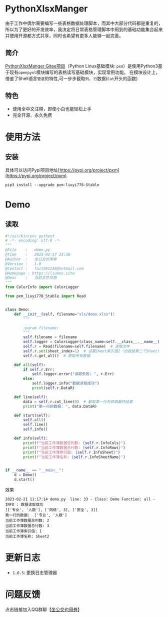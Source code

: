 # PythonXlsxManger

由于工作中偶尔需要编写一些表格数据处理脚本，而其中大部分代码都是重复的，所以为了更好的开发效率，我决定将日常表格管理脚本中用到的基础功能集合起来并使用开源都方式共享，同时也希望有更多人能够一起完善。

## 简介

[PythonXlsxManger Gitee项目](https://gitee.com/liumou_site/pxm)（Python Linux基础模块: `pxm`）是使用Python3基于现有`openpyxl`模块编写的表格读写基础模块，实现常用功能。
在模块设计上，借鉴了Shell语言`管道`的特性,可一步步截取`列`、`行`数据(`Cut`开头的函数)


## 特色

* 使用全中文注释，即使小白也能轻松上手
* 完全开源、永久免费

# 使用方法

## 安装

具体可以访问Pypi项目地址[https://pypi.org/project/pxm](https://pypi.org/project/pxm)

```shell
pip3 install --upgrade pxm-liuyi778-Stable
```



# Demo

## 读取

```python
#!/usr/bin/env python3
# -*- encoding: utf-8 -*-
"""
@File    :   demo.py
@Time    :   2023-02-17 23:36
@Author  :   坐公交也用券
@Version :   1.0
@Contact :   faith01238@hotmail.com
@Homepage : https://liumou.site
@Desc    :   当前文件作用
"""
from ColorInfo import ColorLogger

from pxm_liuyi778_Stable import Read


class Demo:
	def __init__(self, filename="xls/demo.xlsx"):
		"""

        :param filename:
        """
		self.filename = filename
		self.logger = ColorLogger(class_name=self.__class__.__name__)
		self.r = Read(filename=self.filename)  # 读取文件
		self.r.set(sheet_index=1)  # 设置Sheet索引值1（也就是第二个Sheet)
		self.r.get_all()  # 获取所有数据

	def all(self):
		if self.r.Err:
			self.logger.error("读取失败: ", r.Err)
		else:
			self.logger.info("数据读取成功")
			print(self.r.DataR)

	def line(self):
		data = self.r.cut_line(0)  # 截取第一行并获取最终结果
		print("第一行的数据: ", data.DataR)

	def start(self):
		self.all()
		self.line()
		self.info()

	def info(self):
		print(f"当前工作簿数据总列数: {self.r.InfoCols}")
		print(f"当前工作簿数据总行数: {self.r.InfoRows}")
		print(f"当前工作簿索引值: {self.r.InfoSheet}")
		print(f"当前工作簿名称: {self.r.InfoSheetName}")


if __name__ == "__main__":
	d = Demo()
	d.start()

```

效果


```shell
2023-02-21 11:17:14 demo.py  line: 33 - Class: Demo Function: all - INFO : 数据读取成功
[['专业', '人数'], ['网络', 3], ['安全', 3]]
第一行的数据:  ['专业', '人数']
当前工作簿数据总列数: 2
当前工作簿数据总行数: 3
当前工作簿索引值: 1
当前工作簿名称: Sheet2
```
# 更新日志

* `1.0.5`: 更换日志管理器

# 问题反馈

点击链接加入QQ群聊【[坐公交也用券](https://jq.qq.com/?_wv=1027&k=FEeLQ6tz)】
